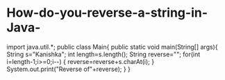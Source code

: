# How-do-you-reverse-a-string-in-Java-
import java.util.*; public class Main{   public static void main(String[] args){     String s="Kanishka";     int length=s.length();     String reverse="";      for(int i=length-1;i>=0;i--)     {       reverse=reverse+s.charAt(i);     }   System.out.print("Reverse of"+reverse); } }

